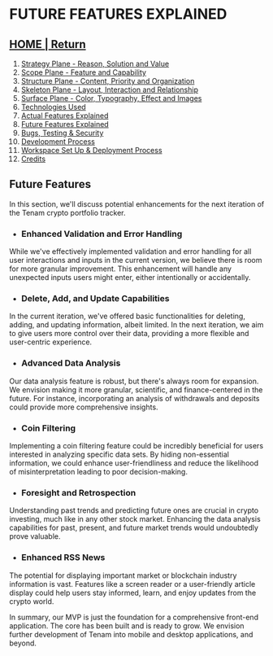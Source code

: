 # FUTURE FEATURES EXPLAINED

## [HOME | Return](https://github.com/plexoio/tenam/blob/main/README.md)

1. [Strategy Plane - Reason, Solution and Value](https://github.com/plexoio/tenam/blob/main/documentation/assets/readme/strategy.md)
2. [Scope Plane - Feature and Capability](https://github.com/plexoio/tenam/blob/main/documentation/assets/readme/scope.md)
3. [Structure Plane - Content, Priority and Organization](https://github.com/plexoio/tenam/blob/main/documentation/assets/readme/structure.md)
4. [Skeleton Plane - Layout, Interaction and Relationship](https://github.com/plexoio/tenam/blob/main/documentation/assets/readme/skeleton.md)
5. [Surface Plane - Color, Typography, Effect and Images](https://github.com/plexoio/tenam/blob/main/documentation/assets/readme/surface.md)
6. [Technologies Used](https://github.com/plexoio/tenam/blob/main/documentation/assets/readme/technologies.md)
7. [Actual Features Explained](https://github.com/plexoio/tenam/blob/main/documentation/assets/readme/actual_features.md)
8. [Future Features Explained](https://github.com/plexoio/tenam/blob/main/documentation/assets/readme/future_features.md)
9. [Bugs, Testing & Security](https://github.com/plexoio/tenam/blob/main/documentation/assets/readme/bugs_testing.md)
10. [Development Process](https://github.com/plexoio/tenam/blob/main/documentation/assets/readme/development.md)
11. [Workspace Set Up & Deployment Process](https://github.com/plexoio/tenam/blob/main/documentation/assets/readme/deployment.md)
12. [Credits](https://github.com/plexoio/tenam/blob/main/documentation/assets/readme/credits.md)

## Future Features

In this section, we'll discuss potential enhancements for the next iteration of the Tenam crypto portfolio tracker.

- ### Enhanced Validation and Error Handling

While we've effectively implemented validation and error handling for all user interactions and inputs in the current version, we believe there is room for more granular improvement. This enhancement will handle any unexpected inputs users might enter, either intentionally or accidentally.

- ### Delete, Add, and Update Capabilities

In the current iteration, we've offered basic functionalities for deleting, adding, and updating information, albeit limited. In the next iteration, we aim to give users more control over their data, providing a more flexible and user-centric experience.

- ### Advanced Data Analysis

Our data analysis feature is robust, but there's always room for expansion. We envision making it more granular, scientific, and finance-centered in the future. For instance, incorporating an analysis of withdrawals and deposits could provide more comprehensive insights.

- ### Coin Filtering

Implementing a coin filtering feature could be incredibly beneficial for users interested in analyzing specific data sets. By hiding non-essential information, we could enhance user-friendliness and reduce the likelihood of misinterpretation leading to poor decision-making.

- ### Foresight and Retrospection

Understanding past trends and predicting future ones are crucial in crypto investing, much like in any other stock market. Enhancing the data analysis capabilities for past, present, and future market trends would undoubtedly prove valuable.

- ### Enhanced RSS News

The potential for displaying important market or blockchain industry information is vast. Features like a screen reader or a user-friendly article display could help users stay informed, learn, and enjoy updates from the crypto world.

In summary, our MVP is just the foundation for a comprehensive front-end application. The core has been built and is ready to grow. We envision further development of Tenam into mobile and desktop applications, and beyond.
